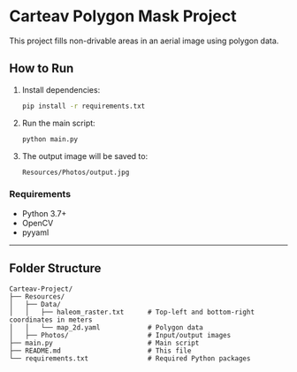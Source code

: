 # Carteav Polygon Mask Project

This project fills non-drivable areas in an aerial image using polygon data.

## How to Run

1. Install dependencies:

   ```bash
   pip install -r requirements.txt
   ```

2. Run the main script:

   ```bash
   python main.py
   ```

3. The output image will be saved to:
   ```
   Resources/Photos/output.jpg
   ```

### Requirements

- Python 3.7+
- OpenCV
- pyyaml

---

## Folder Structure

```
Carteav-Project/
├── Resources/
│   ├── Data/
│   │   ├── haleom_raster.txt      # Top-left and bottom-right coordinates in meters
│   │   └── map_2d.yaml            # Polygon data
│   ├── Photos/                    # Input/output images
├── main.py                        # Main script
├── README.md                      # This file
└── requirements.txt               # Required Python packages
```
